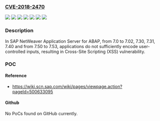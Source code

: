 ### [CVE-2018-2470](https://cve.mitre.org/cgi-bin/cvename.cgi?name=CVE-2018-2470)
![](https://img.shields.io/static/v1?label=Product&message=SAP%20NetWeaver%20Application%20Server%20for%20ABAP&color=blue)
![](https://img.shields.io/static/v1?label=Version&message=7.30%20&color=brightgreen)
![](https://img.shields.io/static/v1?label=Version&message=7.31%20&color=brightgreen)
![](https://img.shields.io/static/v1?label=Version&message=7.40%20&color=brightgreen)
![](https://img.shields.io/static/v1?label=Version&message=from%207.0%20to%207.02%20&color=brightgreen)
![](https://img.shields.io/static/v1?label=Version&message=from%207.50%20to%207.53%20&color=brightgreen)
![](https://img.shields.io/static/v1?label=Vulnerability&message=Cross-Site%20Scripting&color=brightgreen)

### Description

In SAP NetWeaver Application Server for ABAP, from 7.0 to 7.02, 7.30, 7.31, 7.40 and from 7.50 to 7.53, applications do not sufficiently encode user-controlled inputs, resulting in Cross-Site Scripting (XSS) vulnerability.

### POC

#### Reference
- https://wiki.scn.sap.com/wiki/pages/viewpage.action?pageId=500633095

#### Github
No PoCs found on GitHub currently.

